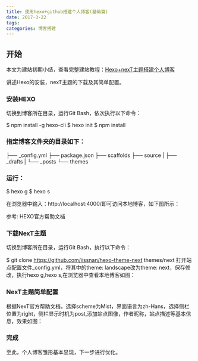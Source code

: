 ```yaml
---
title: 使用hexo+github搭建个人博客(基础篇)
date: 2017-3-22
tags:
categories: 博客搭建
---
```

## 开始
本文为建站初期小结，查看完整建站教程：<a href = ''>Hexo+nexT主题搭建个人博客</a>

讲述Hexo的安装，nexT主题的下载及其简单配置。

### 安装HEXO
切换到博客所在目录，运行Git Bash，依次执行以下命令：


$ npm install -g hexo-cli
$ hexo init
$ npm install
### 指定博客文件夹的目录如下：


├── _config.yml
├── package.json
├── scaffolds
├── source
|   ├── _drafts
|   └── _posts
└── themes
### 运行：

$ hexo g
$ hexo s

在浏览器中输入：http://localhost:4000/即可访问本地博客，如下图所示：

参考: HEXO官方帮助文档

### 下载NexT主题
切换到博客所在目录，运行Git Bash，执行以下命令：

$  git clone https://github.com/iissnan/hexo-theme-next themes/next
打开站点配置文件_config.yml，将其中的theme: landscape改为theme: next，保存修改，执行hexo g,hexo s,在浏览器中查看本地博客如图：



### NexT主题简单配置
根据NexT官方帮助文档，选择scheme为Mist，界面语言为zh-Hans，选择侧栏位置为right，侧栏显示时机为post,添加站点图像，作者昵称，站点描述等基本信息，效果如图：

### 完成

至此，个人博客雏形基本显现，下一步进行优化。
